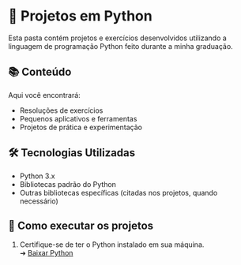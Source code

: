 # 🐍 Projetos em Python

Esta pasta contém projetos e exercícios desenvolvidos utilizando a linguagem de programação Python feito durante a minha graduação.

## 📚 Conteúdo

Aqui você encontrará:

- Resoluções de exercícios 
- Pequenos aplicativos e ferramentas
- Projetos de prática e experimentação

## 🛠️ Tecnologias Utilizadas

- Python 3.x
- Bibliotecas padrão do Python
- Outras bibliotecas específicas (citadas nos projetos, quando necessário)

## 🚀 Como executar os projetos

1. Certifique-se de ter o Python instalado em sua máquina.  
   ➔ [Baixar Python](https://www.python.org/downloads/)

